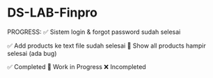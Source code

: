 # DS-LAB-Finpro

PROGRESS:
  ✅ Sistem login & forgot password sudah selesai
  
  ✅ Add products ke text file sudah selesai
  🚧 Show all products hampir selesai (ada bug)


✅ Completed     🚧 Work in Progress     ❌ Incompleted
